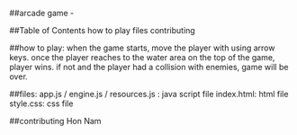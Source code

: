 ##arcade game -

##Table of Contents
how to play
files
contributing

##how to play:
when the game starts, move the player with using arrow keys. once the player reaches to the water area on the top of the game, player wins. if not and the player had a collision with enemies, game will be over.

##files:
app.js / engine.js / resources.js : java script file 
index.html: html file
style.css: css file

##contributing
Hon Nam
